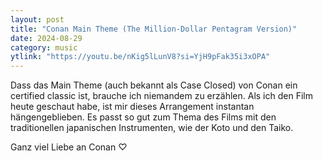 ```yaml
---
layout: post
title: "Conan Main Theme (The Million-Dollar Pentagram Version)"
date: 2024-08-29
category: music
ytlink: "https://youtu.be/nKig5lLunV8?si=YjH9pFak35i3xOPA"
---
```


Dass das Main Theme (auch bekannt als Case Closed) von Conan ein certified classic ist, brauche ich niemandem zu
erzählen. Als ich den Film heute geschaut habe, ist mir dieses Arrangement instantan hängengeblieben. Es passt so gut
zum Thema des Films mit den traditionellen japanischen Instrumenten, wie der Koto und den Taiko.

Ganz viel Liebe an Conan ♡